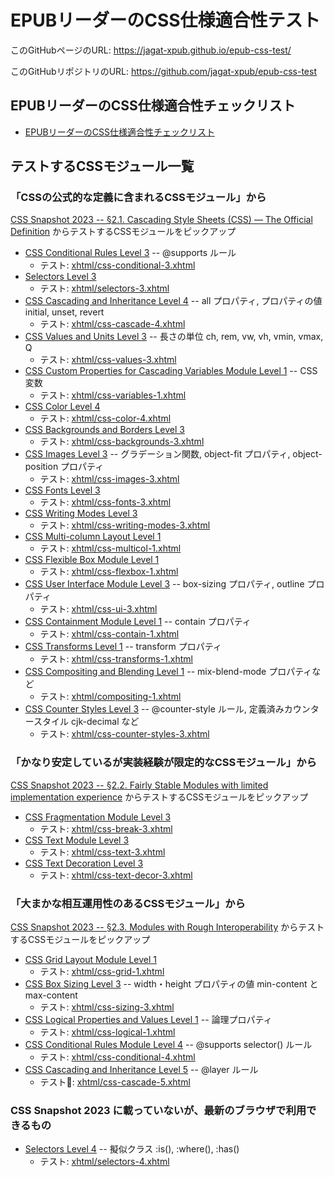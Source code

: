 # EPUBリーダーのCSS仕様適合性テスト

このGitHubページのURL: <https://jagat-xpub.github.io/epub-css-test/>

このGitHubリポジトリのURL: <https://github.com/jagat-xpub/epub-css-test>

## EPUBリーダーのCSS仕様適合性チェックリスト

- [EPUBリーダーのCSS仕様適合性チェックリスト](https://gist.github.com/MurakamiShinyu/e8fa4bb1cbf43c2cec5d47427f8fad1f)

## テストするCSSモジュール一覧

### 「CSSの公式的な定義に含まれるCSSモジュール」から

[CSS Snapshot 2023 -- §2.1. Cascading Style Sheets (CSS) — The Official Definition](https://www.w3.org/TR/css-2023/#css-official) からテストするCSSモジュールをピックアップ

- [CSS Conditional Rules Level 3](https://www.w3.org/TR/css-conditional-3/) -- @supports ルール
  - テスト: <a href="xhtml/css-conditional-3.xhtml">xhtml/css-conditional-3.xhtml</a>
- [Selectors Level 3](https://www.w3.org/TR/selectors-3/)
  - テスト: <a href="xhtml/selectors-3.xhtml">xhtml/selectors-3.xhtml</a>
- [CSS Cascading and Inheritance Level 4](https://www.w3.org/TR/css-cascade-4/) -- all プロパティ, プロパティの値 initial, unset, revert
  - テスト: <a href="xhtml/css-cascade-4.xhtml">xhtml/css-cascade-4.xhtml</a>
- [CSS Values and Units Level 3](https://www.w3.org/TR/css-values-3/) -- 長さの単位 ch, rem, vw, vh, vmin, vmax, Q
  - テスト: <a href="xhtml/css-values-3.xhtml">xhtml/css-values-3.xhtml</a>
- [CSS Custom Properties for Cascading Variables Module Level 1](https://www.w3.org/TR/css-variables-1/) -- CSS変数
  - テスト: <a href="xhtml/css-variables-1.xhtml">xhtml/css-variables-1.xhtml</a>
- [CSS Color Level 4](https://www.w3.org/TR/css-color-4/)
  - テスト: <a href="xhtml/css-color-4.xhtml">xhtml/css-color-4.xhtml</a>
- [CSS Backgrounds and Borders Level 3](https://www.w3.org/TR/css-backgrounds-3/)
  - テスト: <a href="xhtml/css-backgrounds-3.xhtml">xhtml/css-backgrounds-3.xhtml</a>
- [CSS Images Level 3](https://www.w3.org/TR/css-images-3/) -- グラデーション関数, object-fit プロパティ, object-position プロパティ
  - テスト: <a href="xhtml/css-images-3.xhtml">xhtml/css-images-3.xhtml</a>
- [CSS Fonts Level 3](https://www.w3.org/TR/css-fonts-3/)
  - テスト: <a href="xhtml/css-fonts-3.xhtml">xhtml/css-fonts-3.xhtml</a>
- [CSS Writing Modes Level 3](https://www.w3.org/TR/css-writing-modes-3/)
  - テスト: <a href="xhtml/css-writing-modes-3.xhtml">xhtml/css-writing-modes-3.xhtml</a>
- [CSS Multi-column Layout Level 1](https://www.w3.org/TR/css-multicol-1/)
  - テスト: <a href="xhtml/css-multicol-1.xhtml">xhtml/css-multicol-1.xhtml</a>
- [CSS Flexible Box Module Level 1](https://www.w3.org/TR/css-flexbox-1/)
  - テスト: <a href="xhtml/css-flexbox-1.xhtml">xhtml/css-flexbox-1.xhtml</a>
- [CSS User Interface Module Level 3](https://www.w3.org/TR/css-ui-3/) -- box-sizing プロパティ, outline プロパティ
  - テスト: <a href="xhtml/css-ui-3.xhtml">xhtml/css-ui-3.xhtml</a>
- [CSS Containment Module Level 1](https://www.w3.org/TR/css-contain-1/) -- contain プロパティ
  - テスト: <a href="xhtml/css-contain-1.xhtml">xhtml/css-contain-1.xhtml</a>
- [CSS Transforms Level 1](https://www.w3.org/TR/css-transforms-1/) -- transform プロパティ
  - テスト: <a href="xhtml/css-transforms-1.xhtml">xhtml/css-transforms-1.xhtml</a>
- [CSS Compositing and Blending Level 1](https://www.w3.org/TR/compositing-1/) -- mix-blend-mode プロパティなど
  - テスト: <a href="xhtml/compositing-1.xhtml">xhtml/compositing-1.xhtml</a>
- [CSS Counter Styles Level 3](https://www.w3.org/TR/css-counter-styles-3/) -- @counter-style ルール, 定義済みカウンタースタイル cjk-decimal など
  - テスト: <a href="xhtml/css-counter-styles-3.xhtml">xhtml/css-counter-styles-3.xhtml</a>

### 「かなり安定しているが実装経験が限定的なCSSモジュール」から

[CSS Snapshot 2023 -- §2.2. Fairly Stable Modules with limited implementation experience](https://www.w3.org/TR/css-2023/#fairly-stable) からテストするCSSモジュールをピックアップ

- [CSS Fragmentation Module Level 3](https://www.w3.org/TR/css-break-3/)
  - テスト: <a href="xhtml/css-break-3.xhtml">xhtml/css-break-3.xhtml</a>
- [CSS Text Module Level 3](https://www.w3.org/TR/css-text-3/)
  - テスト: <a href="xhtml/css-text-3.xhtml">xhtml/css-text-3.xhtml</a>
- [CSS Text Decoration Level 3](https://www.w3.org/TR/css-text-decor-3/)
  - テスト: <a href="xhtml/css-text-decor-3.xhtml">xhtml/css-text-decor-3.xhtml</a>

### 「大まかな相互運用性のあるCSSモジュール」から

[CSS Snapshot 2023 -- §2.3. Modules with Rough Interoperability](https://www.w3.org/TR/css-2023/#rough-interop) からテストするCSSモジュールをピックアップ

- [CSS Grid Layout Module Level 1](https://www.w3.org/TR/css-grid-1/)
  - テスト: <a href="xhtml/css-grid-1.xhtml">xhtml/css-grid-1.xhtml</a>
- [CSS Box Sizing Level 3](https://www.w3.org/TR/css-sizing-3/) -- width・height プロパティの値 min-content と max-content
  - テスト: <a href="xhtml/css-sizing-3.xhtml">xhtml/css-sizing-3.xhtml</a>
- [CSS Logical Properties and Values Level 1](https://www.w3.org/TR/css-logical-1/) -- 論理プロパティ
  - テスト: <a href="xhtml/css-logical-1.xhtml">xhtml/css-logical-1.xhtml</a>
- [CSS Conditional Rules Module Level 4](https://www.w3.org/TR/css-conditional-4/) -- @supports selector() ルール
  - テスト: <a href="xhtml/css-conditional-4.xhtml">xhtml/css-conditional-4.xhtml</a>
- [CSS Cascading and Inheritance Level 5](https://www.w3.org/TR/css-cascade-5/) -- @layer ルール
  - テスト🚧: <a href="xhtml/css-cascade-5.xhtml">xhtml/css-cascade-5.xhtml</a>

### CSS Snapshot 2023 に載っていないが、最新のブラウザで利用できるもの

- [Selectors Level 4](https://www.w3.org/TR/selectors-4/) -- 擬似クラス :is(), :where(), :has()
  - テスト: <a href="xhtml/selectors-4.xhtml">xhtml/selectors-4.xhtml</a>
